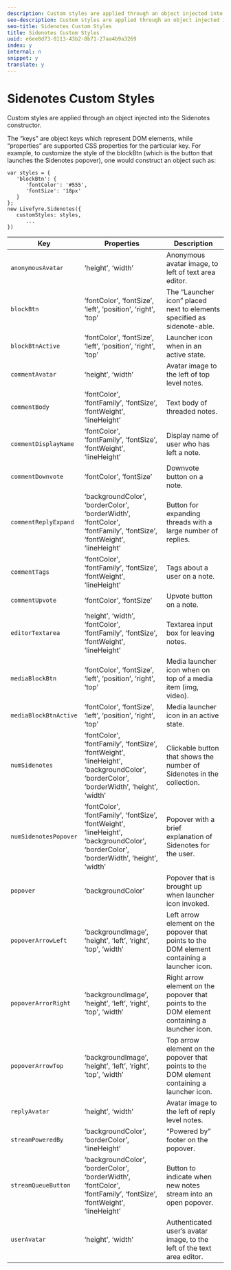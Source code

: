 ```yaml
---
description: Custom styles are applied through an object injected into the Sidenotes constructor.
seo-description: Custom styles are applied through an object injected into the Sidenotes constructor.
seo-title: Sidenotes Custom Styles
title: Sidenotes Custom Styles
uuid: e6ee8d73-0113-43b2-8b71-27aa4b9a3269
index: y
internal: n
snippet: y
translate: y
---
```


# Sidenotes Custom Styles

Custom styles are applied through an object injected into the Sidenotes constructor.

<a id="section_thp_wtv_sy"></a>

The “keys” are object keys which represent DOM elements, while “properties” are supported CSS properties for the particular key. For example, to customize the style of the blockBtn (which is the button that launches the Sidenotes popover), one would construct an object such as:

```
var styles = { 
   'blockBtn': { 
      'fontColor': '#555', 
      'fontSize': '18px' 
   } 
}; 
new Livefyre.Sidenotes({ 
   customStyles: styles, 
      ...  
})
```

|  **Key** | **Properties** | Description  |
|---|---|---|
|  `anonymousAvatar`  | ‘height’, ‘width’  | Anonymous avatar image, to left of text area editor.  |
|  `blockBtn`  | ‘fontColor’, ‘fontSize’, ‘left’, ‘position’, ‘right’, ‘top’  | The “Launcher icon” placed next to elements specified as sidenote-able.  |
|  `blockBtnActive`  | ‘fontColor’, ‘fontSize’, ‘left’, ‘position’, ‘right’, ‘top’  | Launcher icon when in an active state.  |
|  `commentAvatar`  | ‘height’, ‘width’  | Avatar image to the left of top level notes.  |
|  `commentBody`  | ‘fontColor’, ‘fontFamily’, ‘fontSize’, ‘fontWeight’, ‘lineHeight’  | Text body of threaded notes.  |
|  `commentDisplayName`  | ‘fontColor’, ‘fontFamily’, ‘fontSize’, ‘fontWeight’, ‘lineHeight’  | Display name of user who has left a note.  |
|  `commentDownvote`  | ‘fontColor’, ‘fontSize’  | Downvote button on a note.  |
|  `commentReplyExpand`  | ‘backgroundColor’, ‘borderColor’, ‘borderWidth’, ‘fontColor’, ‘fontFamily’, ‘fontSize’, ‘fontWeight’, ‘lineHeight’  | Button for expanding threads with a large number of replies.  |
|  `commentTags`  | ‘fontColor’, ‘fontFamily’, ‘fontSize’, ‘fontWeight’, ‘lineHeight’  | Tags about a user on a note.  |
|  `commentUpvote`  | ‘fontColor’, ‘fontSize’  | Upvote button on a note.  |
|  `editorTextarea`  | ‘height’, ‘width’, ‘fontColor’, ‘fontFamily’, ‘fontSize’, ‘fontWeight’, ‘lineHeight’  | Textarea input box for leaving notes.  |
|  `mediaBlockBtn`  | ‘fontColor’, ‘fontSize’, ‘left’, ‘position’, ‘right’, ‘top’  | Media launcher icon when on top of a media item (img, video).  |
|  `mediaBlockBtnActive`  | ‘fontColor’, ‘fontSize’, ‘left’, ‘position’, ‘right’, ‘top’  | Media launcher icon in an active state.  |
|  `numSidenotes`  | ‘fontColor’, ‘fontFamily’, ‘fontSize’, ‘fontWeight’, ‘lineHeight’, ‘backgroundColor’, ‘borderColor’, ‘borderWidth’, ‘height’, ‘width’  | Clickable button that shows the number of Sidenotes in the collection.  |
|  `numSidenotesPopover`  | ‘fontColor’, ‘fontFamily’, ‘fontSize’, ‘fontWeight’, ‘lineHeight’, ‘backgroundColor’, ‘borderColor’, ‘borderWidth’, ‘height’, ‘width’  | Popover with a brief explanation of Sidenotes for the user.  |
|  `popover`  | ‘backgroundColor’  | Popover that is brought up when launcher icon invoked.  |
|  `popoverArrowLeft`  | ‘backgroundImage’, ‘height’, ‘left’, ‘right’, ‘top’, ‘width’  | Left arrow element on the popover that points to the DOM element containing a launcher icon.  |
|  `popoverArrorRight`  | ‘backgroundImage’, ‘height’, ‘left’, ‘right’, ‘top’, ‘width’  | Right arrow element on the popover that points to the DOM element containing a launcher icon.  |
|  `popoverArrowTop`  | ‘backgroundImage’, ‘height’, ‘left’, ‘right’, ‘top’, ‘width’  | Top arrow element on the popover that points to the DOM element containing a launcher icon.  |
|  `replyAvatar`  | ‘height’, ‘width’  | Avatar image to the left of reply level notes.  |
|  `streamPoweredBy`  | ‘backgroundColor’, ‘borderColor’, ‘lineHeight’  | “Powered by” footer on the popover.  |
|  `streamQueueButton`  | ‘backgroundColor’, ‘borderColor’, ‘borderWidth’, ‘fontColor’, ‘fontFamily’, ‘fontSize’, ‘fontWeight’, ‘lineHeight’  | Button to indicate when new notes stream into an open popover.  |
|  `userAvatar`  | ‘height’, ‘width’  | Authenticated user’s avatar image, to the left of the text area editor.  |

